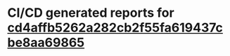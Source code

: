 # CI/CD generated reports for [cd4affb5262a282cb2f55fa619437cbe8aa69865](https://github.com/hydephp/develop/commit/cd4affb5262a282cb2f55fa619437cbe8aa69865)
